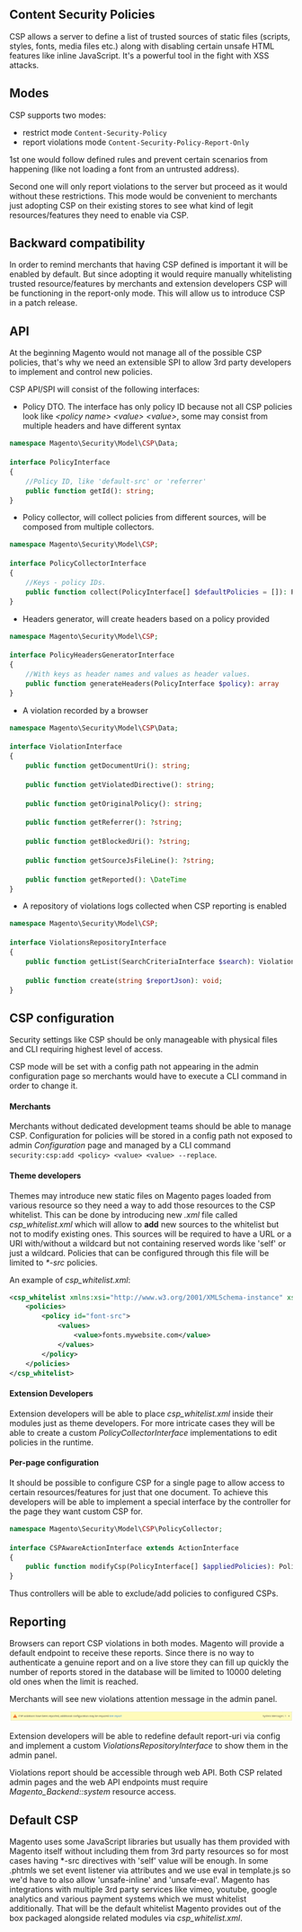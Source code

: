 ## Content Security Policies
CSP allows a server to define a list of trusted sources of static files (scripts, styles, fonts, media files etc.)
along with disabling certain unsafe HTML features like inline JavaScript. It's a powerful tool
in the fight with XSS attacks.
## Modes
CSP supports two modes:
* restrict mode `Content-Security-Policy`
* report violations mode `Content-Security-Policy-Report-Only`
 
1st one would follow defined rules and prevent certain scenarios from happening
(like not loading a font from an untrusted address).
 
Second one will only report violations
to the server but proceed as it would without these restrictions. This mode would be convenient to merchants
just adopting CSP on their existing stores to see what kind of legit resources/features they need to enable
via CSP.
## Backward compatibility
In order to remind merchants that having CSP defined is important it will be enabled by default. But since adopting it
would require manually whitelisting trusted resource/features by merchants and extension developers CSP
will be functioning in the report-only mode. This will allow us to introduce CSP in a patch release.
 
## API
At the beginning Magento would not manage all of the possible CSP policies, that's
why we need an extensible SPI to allow 3rd party developers to implement and control new
policies.
 
CSP API/SPI will consist of the following interfaces:
 
* Policy DTO. The interface has only policy ID because not all CSP policies look like _\<policy name\> \<value\> \<value\>_,
  some may consist from multiple headers and have different syntax
```php
namespace Magento\Security\Model\CSP\Data;

interface PolicyInterface
{
    //Policy ID, like 'default-src' or 'referrer'
    public function getId(): string;
}
```
 
* Policy collector, will collect policies from different sources, will be composed from multiple collectors.
```php
namespace Magento\Security\Model\CSP;

interface PolicyCollectorInterface
{
    //Keys - policy IDs.
    public function collect(PolicyInterface[] $defaultPolicies = []): PolicyInterface[];
}
```
 
* Headers generator, will create headers based on a policy provided
```php
namespace Magento\Security\Model\CSP;

interface PolicyHeadersGeneratorInterface
{
    //With keys as header names and values as header values.
    public function generateHeaders(PolicyInterface $policy): array
}
```
 
* A violation recorded by a browser
```php
namespace Magento\Security\Model\CSP\Data;

interface ViolationInterface
{
    public function getDocumentUri(): string;
    
    public function getViolatedDirective(): string;
    
    public function getOriginalPolicy(): string;
    
    public function getReferrer(): ?string;
    
    public function getBlockedUri(): ?string;
    
    public function getSourceJsFileLine(): ?string;
    
    public function getReported(): \DateTime
}
```
 
* A repository of violations logs collected when CSP reporting is enabled
```php
namespace Magento\Security\Model\CSP;

interface ViolationsRepositoryInterface
{
    public function getList(SearchCriteriaInterface $search): ViolationSearchResultInterface;
    
    public function create(string $reportJson): void;
}
```
 
## CSP configuration
Security settings like CSP should be only manageable with physical files and
CLI requiring highest level of access.
 
CSP mode will be set with a config path not appearing in the admin configuration page so merchants
would have to execute a CLI command in order to change it.
 
#### Merchants
Merchants without dedicated development teams should be able to manage CSP.
Configuration for policies will be stored in a config path not exposed to admin _Configuration_ page
and managed by a CLI command `security:csp:add <policy> <value> <value> --replace`.
#### Theme developers
Themes may introduce new static files on Magento pages loaded from various resource so they need a
way to add those resources to the CSP whitelist. This can be done by introducing new _.xml_ file called
_csp_whitelist.xml_ which will allow to __add__ new sources to the whitelist but not to modify existing ones.
This sources will be required to have a URL or a URI with/without a wildcard but not containing
reserved words like 'self' or just a wildcard. Policies that can be configured through this file
will be limited to _*-src_ policies.
 
An example of _csp\_whitelist.xml_:
```xml
<csp_whitelist xmlns:xsi="http://www.w3.org/2001/XMLSchema-instance" xsi:noNamespaceSchemaLocation="urn:magento:framework:Security/etc/csp_whitelist.xsd">
    <policies>
        <policy id="font-src">
            <values>
                <value>fonts.mywebsite.com</value>
            </values>
        </policy>
    </policies>
</csp_whitelist>
```
 
#### Extension Developers
Extension developers will be able to place _csp_whitelist.xml_ inside their modules just as theme developers. For more intricate
cases they will be able to create a custom _PolicyCollectorInterface_ implementations to edit policies in the runtime.
 
#### Per-page configuration
It should be possible to configure CSP for a single page to allow access to certain resources/features
for just that one document. To achieve this developers will be able to implement a special interface by the
controller for the page they want custom CSP for.
```php
namespace Magento\Security\Model\CSP\PolicyCollector;

interface CSPAwareActionInterface extends ActionInterface
{
    public function modifyCsp(PolicyInterface[] $appliedPolicies): PolicyInterface[];
}
```
 
Thus controllers will be able to exclude/add policies to configured CSPs.

## Reporting
Browsers can report CSP violations in both modes. Magento will provide a default endpoint to receive these reports.
Since there is no way to authenticate a genuine report and on a live store they can fill up quickly the number of
reports stored in the database will be limited to 10000 deleting old ones when the limit is reached.
 
Merchants will see new violations attention message in the admin panel.
 
![alt text](img/csp_violations.png "CSP Violations")
 
Extension developers will be able to redefine default report-uri via config and implement a
custom _ViolationsRepositoryInterface_ to show them in the admin panel.
 
Violations report should be accessible through web API. Both CSP related admin pages and the web API endpoints
must require _Magento_Backend::system_ resource access.
 
## Default CSP
Magento uses some JavaScript libraries but usually has them provided with Magento itself without including
them from 3rd party resources so for most cases having *-src directives with 'self' value will be enough. In some .phtmls
we set event listener via attributes and we use eval in template.js so we'd have to also allow
'unsafe-inline' and 'unsafe-eval'. Magento has integrations with multiple 3rd party services like vimeo, youtube,
google analytics and various payment systems which we must whitelist additionally.
That will be the default whitelist Magento provides out of the box packaged alongside related modules via _csp\_whitelist.xml_.
